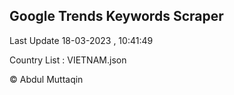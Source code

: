 

## Google Trends Keywords Scraper 
 
Last Update 18-03-2023 , 10:41:49

Country List :
VIETNAM.json



© Abdul Muttaqin 
